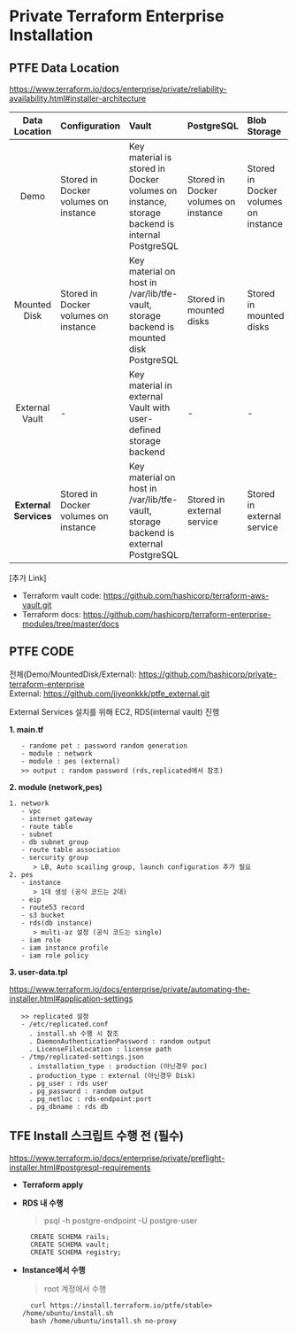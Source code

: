 # **Private Terraform Enterprise Installation**

## **PTFE Data Location**
https://www.terraform.io/docs/enterprise/private/reliability-availability.html#installer-architecture

|Data Location|Configuration|Vault|PostgreSQL|Blob Storage|
|:---:|:---|:---|:---|:---|
|Demo	|Stored in Docker volumes on instance	|Key material is stored in Docker volumes on instance, storage backend is internal PostgreSQL	|Stored in Docker volumes on instance	|Stored in Docker volumes on instance
|Mounted Disk	|Stored in Docker volumes on instance	|Key material on host in /var/lib/tfe-vault, storage backend is mounted disk PostgreSQL	|Stored in mounted disks	|Stored in mounted disks
|External Vault	|-	|Key material in external Vault with user-defined storage backend	|-	|-
|**External Services**	|Stored in Docker volumes on instance	|Key material on host in /var/lib/tfe-vault, storage backend is external PostgreSQL	|Stored in external service	|Stored in external service



[추가 Link]
- Terraform vault code: https://github.com/hashicorp/terraform-aws-vault.git
- Terraform docs: https://github.com/hashicorp/terraform-enterprise-modules/tree/master/docs

## **PTFE CODE** 
전체(Demo/MountedDisk/External): https://github.com/hashicorp/private-terraform-enterprise<br>
External: https://github.com/jiyeonkkk/ptfe_external.git 


External Services 설치를 위해 EC2, RDS(internal vault) 진행

**1. main.tf**
   
       - randome pet : password random generation
       - module : network
       - module : pes (external)
       >> output : random password (rds,replicated에서 참조)

**2. module (network,pes)**
    
    1. network
       - vpc
       - internet gateway
       - route table
       - subnet
       - db subnet group
       - route table association
       - sercurity group
          > LB, Auto scailing group, launch configuration 추가 필요
    2. pes
       - instance
          > 1대 생성 (공식 코드는 2대)
       - eip
       - route53 record
       - s3 bucket
       - rds(db instance)
          > multi-az 설정 (공식 코드는 single)
       - iam role
       - iam instance profile
       - iam role policy


**3. user-data.tpl**

   https://www.terraform.io/docs/enterprise/private/automating-the-installer.html#application-settings 
       
       >> replicated 설정
       - /etc/replicated.conf
         . install.sh 수행 시 참조
         . DaemonAuthenticationPassword : random output
         . LicenseFileLocation : license path
       - /tmp/replicated-settings.json
         . installation_type : production (아닌경우 poc)
         . production_type : external (아닌경우 Disk)
         . pg_user : rds user
         . pg_password : random output
         . pg_netloc : rds-endpoint:port
         . pg_dbname : rds db

## **TFE Install 스크립트 수행 전 (필수)**
https://www.terraform.io/docs/enterprise/private/preflight-installer.html#postgresql-requirements
- **Terraform apply**

- **RDS 내 수행**
    > psql -h postgre-endpoint -U postgre-user

        CREATE SCHEMA rails; 
        CREATE SCHEMA vault; 
        CREATE SCHEMA registry; 

- **Instance에서 수행**
    > root 계정에서 수행

        curl https://install.terraform.io/ptfe/stable> /home/ubuntu/install.sh
        bash /home/ubuntu/install.sh no-proxy
